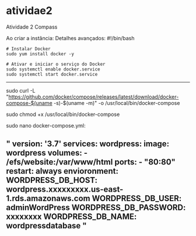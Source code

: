 # atividae2
Atividade 2 Compass

Ao criar a instância:
Detalhes avançados:
	#!/bin/bash

	# Instalar Docker
	sudo yum install docker -y

	# Ativar e iniciar o serviço do Docker
	sudo systemctl enable docker.service
	sudo systemctl start docker.service

-----------------------------------------------
sudo curl -L "https://github.com/docker/compose/releases/latest/download/docker-compose-$(uname -s)-$(uname -m)" -o /usr/local/bin/docker-compose

sudo chmod +x /usr/local/bin/docker-compose

sudo nano docker-compose.yml:

"
version: '3.7'
services:
  wordpress:
   image: wordpress
   volumes:
     - /efs/website:/var/www/html
   ports:
     - "80:80"
   restart: always
   envioronment: 
     WORDPRESS_DB_HOST: wordpress.xxxxxxxxx.us-east-1.rds.amazonaws.com
      WORDPRESS_DB_USER: adminWordPress
      WORDPRESS_DB_PASSWORD: xxxxxxxx
      WORDPRESS_DB_NAME: wordpressdatabase
"
---------------------------------------------------------
